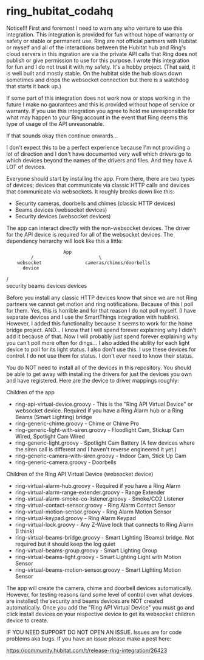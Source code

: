 # ring_hubitat_codahq

Notice!!! 
First and foremost I need to warn any who venture to use this integration.  This integration is provided for fun without hope of warranty or safety or stable or permanent use. Ring are not official partners with Hubitat or myself and all of the interactions between the Hubitat hub and Ring's cloud servers in this ingration are via the private API calls that Ring does not publish or give permission to use for this purpose. I wrote this integration for fun and I do not trust it with my safety. It's a hobby project. (That said, it is well built and mostly stable. On the hubitat side the hub slows down sometimes and drops the websocket connection but there is a watchdog that starts it back up.)

If some part of this integration does not work now or stops working in the future I make no gaurantees and this is provided without hope of service or warranty.  If you use this integration you agree to hold me unresponsible for what may happen to your Ring account in the event that Ring deems this type of usage of the API unreasonable.

If that sounds okay then continue onwards...

I don't expect this to be a perfect experience because I'm not providing a lot of direction and I don't have documented very well which drivers go to which devices beyond the names of the drivers and files. And they have A LOT of devices. 

Everyone should start by installing the app.  From there, there are two types of devices; devices that communicate via classic HTTP calls and devices that communicate via websockets.  It roughly breaks down like this:

- Security cameras, doorbells and chimes (classic HTTP devices)
- Beams devices (websocket devices)
- Security devices (websocket devices)

The app can interact directly with the non-websocket devices. The driver for the API device is required for all of the websocket devices. The dependency heirarchy will look like this a little:

                         App
             /                        \
        websocket                cameras/chimes/doorbells
          device
  /                \
 security          beams 
 devices          devices


Before you install any classic HTTP devices know that since we are not Ring partners we cannot get motion and ring notifications.  Because of this I poll for them.  Yes, this is horrible and for that reason I do not poll myself.  (I have separate devices and I use the SmartThings integration with hublink).  However, I added this functionality because it seems to work for the home bridge project.  AND...  I know that I will spend forever explaining why I didn't add it because of that.  Now I will probably just spend forever explaining why you can't poll more often for dings...  I also added the ability for each light device to poll for its light status.  I also don't use this.  I use these devices for control.  I do not use them for status.  I don't ever need to know their status.

You do NOT need to install all of the devices in this repository.  You should be able to get away with installing the drivers for just the devices you own and have registered.  Here are the device to driver mappings roughly:

Children of the app
- ring-api-virtual-device.groovy - This is the "Ring API Virtual Device" or websocket device. Required if you have a Ring Alarm hub or a Ring Beams (Smart Lighting) bridge
- ring-generic-chime.groovy - Chime or Chime Pro
- ring-generic-light-with-siren.groovy - Floodlight Cam, Stickup Cam Wired, Spotlight Cam Wired
- ring-generic-light.groovy - Spotlight Cam Battery (A few devices where the siren call is different and I haven't reverse engineered it yet.)
- ring-generic-camera-with-siren.groovy - Indoor Cam, Stick Up Cam
- ring-generic-camera.groovy - Doorbells

Children of the Ring API Virtual Device (websocket device)
- ring-virtual-alarm-hub.groovy - Required if you have a Ring Alarm
- ring-virtual-alarm-range-extender.groovy - Range Extender
- ring-virtual-alarm-smoke-co-listener.groovy - Smoke/CO2 Listener
- ring-virtual-contact-sensor.groovy - Ring Alarm Contact Sensor
- ring-virtual-motion-sensor.groovy - Ring Alarm Motion Sensor
- ring-virtual-keypad.groovy - Ring Alarm Keypad
- ring-virtual-lock.groovy - Any Z-Wave lock that connects to Ring Alarm (I think)
- ring-virtual-beams-bridge.groovy - Smart Lighting (Beams) bridge. Not required but it should keep the log quiet
- ring-virtual-beams-group.groovy - Smart Lighting Group
- ring-virtual-beams-light.groovy - Smart Lighting Light with Motion Sensor
- ring-virtual-beams-motion-sensor.groovy - Smart Lighting Motion Sensor

The app will create the camera, chime and doorbell devices automatically.  However, for testing reasons (and some level of control over what devices are installed) the security and beams devices are NOT created automatically.  Once you add the "Ring API Virtual Device" you must go and click install devices on your respective device to get its websocket children device to create.  

IF YOU NEED SUPPORT DO NOT OPEN AN ISSUE.  Issues are for code problems aka bugs.  If you have an issue please make a post here:

https://community.hubitat.com/t/release-ring-integration/26423